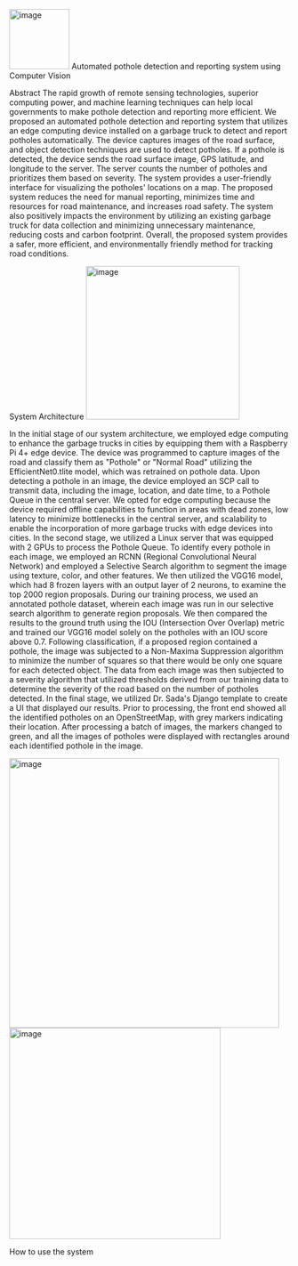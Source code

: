 <img width="108" alt="image" src="https://user-images.githubusercontent.com/91287933/225829636-0a8417f3-e44b-48ed-aa78-3218c20f3675.png">
Automated pothole detection and reporting system using Computer Vision

Abstract
The rapid growth of remote sensing technologies, superior computing power, and machine learning techniques can help local governments to make pothole detection and reporting more efficient. We proposed an automated pothole detection and reporting system that utilizes an edge computing device installed on a garbage truck to detect and report potholes automatically. The device captures images of the road surface, and object detection techniques are used to detect potholes. If a pothole is detected, the device sends the road surface image, GPS latitude, and longitude to the server. The server counts the number of potholes and prioritizes them based on severity. The system provides a user-friendly interface for visualizing the potholes' locations on a map. The proposed system reduces the need for manual reporting, minimizes time and resources for road maintenance, and increases road safety. The system also positively impacts the environment by utilizing an existing garbage truck for data collection and minimizing unnecessary maintenance, reducing costs and carbon footprint. Overall, the proposed system provides a safer, more efficient, and environmentally friendly method for tracking road conditions.

System Architecture
<img width="276" alt="image" src="https://user-images.githubusercontent.com/91287933/225829813-1b813563-eeba-4436-a525-d64c978f4861.png">


In the initial stage of our system architecture, we employed edge computing to enhance the garbage trucks in cities by equipping them with a Raspberry Pi 4+ edge device. The device was programmed to capture images of the road and classify them as "Pothole" or "Normal Road" utilizing the EfficientNet0.tlite model, which was retrained on pothole data. Upon detecting a pothole in an image, the device employed an SCP call to transmit data, including the image, location, and date time, to a Pothole Queue in the central server. We opted for edge computing because the device required offline capabilities to function in areas with dead zones, low latency to minimize bottlenecks in the central server, and scalability to enable the incorporation of more garbage trucks with edge devices into cities.
In the second stage, we utilized a Linux server that was equipped with 2 GPUs to process the Pothole Queue. To identify every pothole in each image, we employed an RCNN (Regional Convolutional Neural Network) and employed a Selective Search algorithm to segment the image using texture, color, and other features. We then utilized the VGG16 model, which had 8 frozen layers with an output layer of 2 neurons, to examine the top 2000 region proposals. During our training process, we used an annotated pothole dataset, wherein each image was run in our selective search algorithm to generate region proposals. We then compared the results to the ground truth using the IOU (Intersection Over Overlap) metric and trained our VGG16 model solely on the potholes with an IOU score above 0.7. Following classification, if a proposed region contained a pothole, the image was subjected to a Non-Maxima Suppression algorithm to minimize the number of squares so that there would be only one square for each detected object. The data from each image was then subjected to a severity algorithm that utilized thresholds derived from our training data to determine the severity of the road based on the number of potholes detected.
In the final stage, we utilized Dr. Sada's Django template to create a UI that displayed our results. Prior to processing, the front end showed all the identified potholes on an OpenStreetMap, with grey markers indicating their location. After processing a batch of images, the markers changed to green, and all the images of potholes were displayed with rectangles around each identified pothole in the image.

<img width="485" alt="image" src="https://user-images.githubusercontent.com/91287933/225830084-5eb71824-a0ea-4ee7-8c99-9963a70b2237.png">
<img width="380" alt="image" src="https://user-images.githubusercontent.com/91287933/225830108-7a5e5424-c722-4d28-8384-999947613e83.png">


How to use the system 


